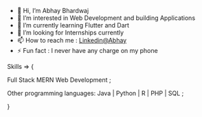 - 👋 Hi, I’m Abhay Bhardwaj
- 👀 I’m interested in Web Development and building Applications
- 🌱 I’m currently learning Flutter and Dart 
- 💞️ I’m looking for Internships currently
- 📫 How to reach me : [Linkedin@Abhay](https://www.linkedin.com/in/abhay-bhardwaj-6850881ba/)
- ⚡ Fun fact : I never have any charge on my phone

Skills => {

Full Stack MERN Web Development ;

Other programming languages: Java | Python | R | PHP | SQL ;

}




<!---
Abhay014/Abhay014 is a ✨ special ✨ repository because its `README.md` (this file) appears on your GitHub profile.
You can click the Preview link to take a look at your changes.
--->
